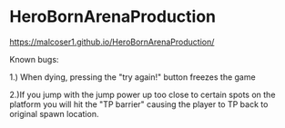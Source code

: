 # HeroBornArenaProduction
 
https://malcoser1.github.io/HeroBornArenaProduction/


Known bugs:

1.) When dying, pressing the "try again!" button freezes the game

2.)If you jump with the jump power up too close to certain spots on the platform you will hit the "TP barrier" causing the player to TP back to original spawn location. 
